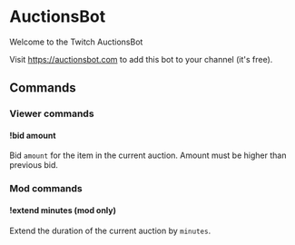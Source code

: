 # AuctionsBot

Welcome to the Twitch AuctionsBot

Visit https://auctionsbot.com to add this bot to your channel (it's free).


## Commands

### Viewer commands

#### !bid amount

Bid `amount` for the item in the current auction. Amount must be higher than previous bid.

### Mod commands

#### !extend minutes (mod only)

Extend the duration of the current auction by `minutes`.